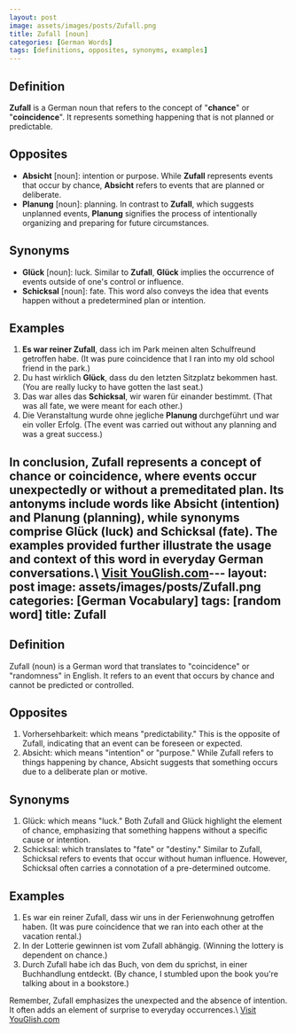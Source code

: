 ```yaml
---
layout: post
image: assets/images/posts/Zufall.png
title: Zufall [noun]
categories: [German Words]
tags: [definitions, opposites, synonyms, examples]
---
```


## Definition
**Zufall** is a German noun that refers to the concept of "**chance**" or "**coincidence**". It represents something happening that is not planned or predictable.

## Opposites
- **Absicht** [noun]: intention or purpose. While **Zufall** represents events that occur by chance, **Absicht** refers to events that are planned or deliberate.
- **Planung** [noun]: planning. In contrast to **Zufall**, which suggests unplanned events, **Planung** signifies the process of intentionally organizing and preparing for future circumstances.

## Synonyms
- **Glück** [noun]: luck. Similar to **Zufall**, **Glück** implies the occurrence of events outside of one's control or influence.
- **Schicksal** [noun]: fate. This word also conveys the idea that events happen without a predetermined plan or intention.

## Examples
1. **Es war reiner Zufall**, dass ich im Park meinen alten Schulfreund getroffen habe. (It was pure coincidence that I ran into my old school friend in the park.)
2. Du hast wirklich **Glück**, dass du den letzten Sitzplatz bekommen hast. (You are really lucky to have gotten the last seat.)
3. Das war alles das **Schicksal**, wir waren für einander bestimmt. (That was all fate, we were meant for each other.)
4. Die Veranstaltung wurde ohne jegliche **Planung** durchgeführt und war ein voller Erfolg. (The event was carried out without any planning and was a great success.)

In conclusion, **Zufall** represents a concept of chance or coincidence, where events occur unexpectedly or without a premeditated plan. Its antonyms include words like **Absicht** (intention) and **Planung** (planning), while synonyms comprise **Glück** (luck) and **Schicksal** (fate). The examples provided further illustrate the usage and context of this word in everyday German conversations.\ <a id="yg-widget-0" class="youglish-widget" data-query="Zufall" data-lang="german" data-components="8412" data-auto-start="0" data-bkg-color="theme_light" data-title="How%20to%20pronounce%20Zufall%20in%20German"  rel="nofollow" href="https://youglish.com">Visit YouGlish.com</a><script async src="https://youglish.com/public/emb/widget.js" charset="utf-8"></script>---
layout: post
image: assets/images/posts/Zufall.png
categories: [German Vocabulary]
tags: [random word]
title: Zufall
---

## Definition

Zufall (noun) is a German word that translates to "coincidence" or "randomness" in English. It refers to an event that occurs by chance and cannot be predicted or controlled.

## Opposites

1. Vorhersehbarkeit: which means "predictability." This is the opposite of Zufall, indicating that an event can be foreseen or expected.
2. Absicht: which means "intention" or "purpose." While Zufall refers to things happening by chance, Absicht suggests that something occurs due to a deliberate plan or motive.

## Synonyms

1. Glück: which means "luck." Both Zufall and Glück highlight the element of chance, emphasizing that something happens without a specific cause or intention.
2. Schicksal: which translates to "fate" or "destiny." Similar to Zufall, Schicksal refers to events that occur without human influence. However, Schicksal often carries a connotation of a pre-determined outcome.

## Examples

1. Es war ein reiner Zufall, dass wir uns in der Ferienwohnung getroffen haben. (It was pure coincidence that we ran into each other at the vacation rental.)
2. In der Lotterie gewinnen ist vom Zufall abhängig. (Winning the lottery is dependent on chance.)
3. Durch Zufall habe ich das Buch, von dem du sprichst, in einer Buchhandlung entdeckt. (By chance, I stumbled upon the book you're talking about in a bookstore.)

Remember, Zufall emphasizes the unexpected and the absence of intention. It often adds an element of surprise to everyday occurrences.\ <a id="yg-widget-0" class="youglish-widget" data-query="Zufall" data-lang="german" data-components="8412" data-auto-start="0" data-bkg-color="theme_light" data-title="How%20to%20pronounce%20Zufall%20in%20German"  rel="nofollow" href="https://youglish.com">Visit YouGlish.com</a><script async src="https://youglish.com/public/emb/widget.js" charset="utf-8"></script>